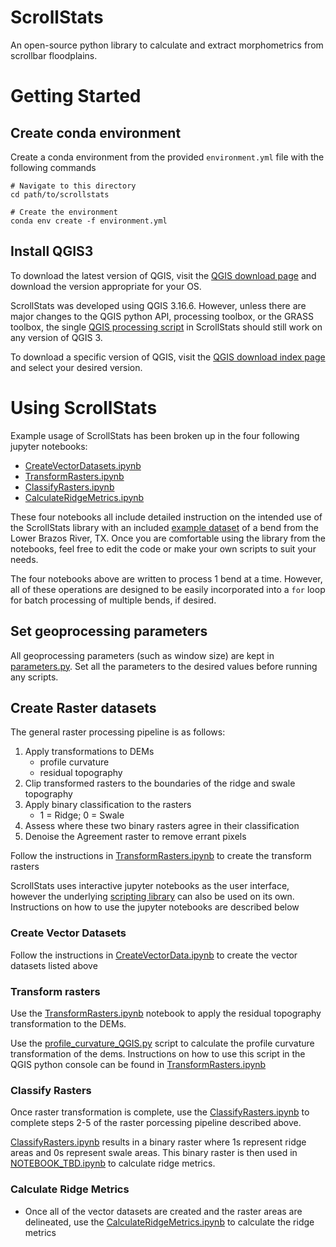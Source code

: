 # ScrollStats

An open-source python library to calculate and extract morphometrics from scrollbar floodplains.


# Getting Started

## Create conda environment
Create a conda environment from the provided `environment.yml` file with the following commands
```shell
# Navigate to this directory
cd path/to/scrollstats

# Create the environment
conda env create -f environment.yml
```


## Install QGIS3
To download the latest version of QGIS, visit the [QGIS download page](https://www.qgis.org/en/site/forusers/download.html) and download the version appropriate for your OS. 

ScrollStats was developed using QGIS 3.16.6. However, unless there are major changes to the QGIS python API, processing toolbox, or the GRASS toolbox, the single [QGIS processing script](scrollstats/delineation/profileCurvature_QGIS.py) in ScrollStats should still work on any version of QGIS 3.

To download a specific version of QGIS, visit the [QGIS download index page](https://download.qgis.org/downloads/) and select your desired version.   


# Using ScrollStats
Example usage of ScrollStats has been broken up in the four following jupyter notebooks:
- [CreateVectorDatasets.ipynb](CreateVectorDatasets.ipynb)
- [TransformRasters.ipynb](TransformRasters.ipynb)
- [ClassifyRasters.ipynb](ClassifyRasters.ipynb)
- [CalculateRidgeMetrics.ipynb](CalculateRidgeMetrics.ipynb)

These four notebooks all include detailed instruction on the intended use of the ScrollStats library with an included [example dataset](example_data) of a bend from the Lower Brazos River, TX. Once you are comfortable using the library from the notebooks, feel free to edit the code or make your own scripts to suit your needs. 

The four notebooks above are written to process 1 bend at a time. However, all of these operations are designed to be easily incorporated into a `for` loop for batch processing of multiple bends, if desired.


## Set geoprocessing parameters
All geoprocessing parameters (such as window size) are kept in [parameters.py](parameters.py). Set all the parameters to the desired values before running any scripts. 

## Create Raster datasets
The general raster processing pipeline is as follows:
1. Apply transformations to DEMs
    - profile curvature  
    - residual topography
2. Clip transformed rasters to the boundaries of the ridge and swale topography
3. Apply binary classification to the rasters
    - 1 = Ridge; 0 = Swale
4. Assess where these two binary rasters agree in their classification
5. Denoise the Agreement raster to remove errant pixels

Follow the instructions in [TransformRasters.ipynb](TransformRasters.ipynb) to create the transform rasters

ScrollStats uses interactive jupyter notebooks as the user interface, however the underlying [scripting library](scrollstats) can also be used on its own. Instructions on how to use the jupyter notebooks are described below

### Create Vector Datasets
Follow the instructions in [CreateVectorData.ipynb](CreateVectorData.ipynb) to create the vector datasets listed above

### Transform rasters
Use the [TransformRasters.ipynb](TransformRasters.ipynb) notebook to apply the residual topography transformation to the DEMs.

Use the [profile_curvature_QGIS.py]() script to calculate the profile curvature transformation of the dems. Instructions on how to use this script in the QGIS python console can be found in [TransformRasters.ipynb](TransformRasters.ipynb)

### Classify Rasters
Once raster transformation is complete, use the [ClassifyRasters.ipynb](ClassifyRasters.ipynb) to complete steps 2-5 of the raster porcessing pipeline described above. 

[ClassifyRasters.ipynb](ClassifyRasters.ipynb) results in a binary raster where 1s represent ridge areas and 0s represent swale areas. This binary raster is then used in [NOTEBOOK_TBD.ipynb]() to calculate ridge metrics.

### Calculate Ridge Metrics
- Once all of the vector datasets are created and the raster areas are delineated, use the [CalculateRidgeMetrics.ipynb](CalculateRidgeMetrics.ipynb) to calculate the ridge metrics
